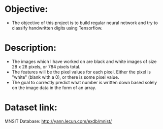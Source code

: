 # Objective:

* The objective of this project is to build regular neural network and try to classify handwritten digits using Tensorflow.

# Description:

* The images which I have worked on are black and white images of size 28 x 28 pixels, or 784 pixels total. 
* The features will be the pixel values for each pixel. Either the pixel is "white" (blank with a 0), or there is some pixel value.
* The goal to correctly predict what number is written down based solely on the image data in the form of an array.

# Dataset link:

 MNSIT Database:
 http://yann.lecun.com/exdb/mnist/
